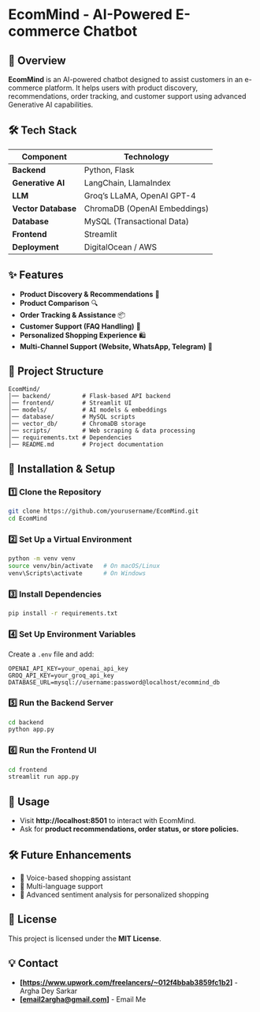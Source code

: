 # **EcomMind - AI-Powered E-commerce Chatbot**

## 🚀 Overview
**EcomMind** is an AI-powered chatbot designed to assist customers in an e-commerce platform. It helps users with product discovery, recommendations, order tracking, and customer support using advanced Generative AI capabilities.

## 🛠️ Tech Stack
| Component            | Technology |
|----------------------|------------|
| **Backend**         | Python, Flask |
| **Generative AI**   | LangChain, LlamaIndex |
| **LLM**             | Groq’s LLaMA, OpenAI GPT-4 |
| **Vector Database** | ChromaDB (OpenAI Embeddings) |
| **Database**        | MySQL (Transactional Data) |
| **Frontend**        | Streamlit |
| **Deployment**      | DigitalOcean / AWS |

## ✨ Features
- **Product Discovery & Recommendations** 📌
- **Product Comparison** 🔍
- **Order Tracking & Assistance** 📦
- **Customer Support (FAQ Handling)** 💬
- **Personalized Shopping Experience** 🛍️
- **Multi-Channel Support (Website, WhatsApp, Telegram)** 📲

## 📂 Project Structure
```
EcomMind/
│── backend/         # Flask-based API backend
│── frontend/        # Streamlit UI
│── models/          # AI models & embeddings
│── database/        # MySQL scripts
│── vector_db/       # ChromaDB storage
│── scripts/         # Web scraping & data processing
│── requirements.txt # Dependencies
│── README.md        # Project documentation
```

## 🚀 Installation & Setup
### 1️⃣ Clone the Repository
```bash
git clone https://github.com/yourusername/EcomMind.git
cd EcomMind
```

### 2️⃣ Set Up a Virtual Environment
```bash
python -m venv venv
source venv/bin/activate   # On macOS/Linux
venv\Scripts\activate      # On Windows
```

### 3️⃣ Install Dependencies
```bash
pip install -r requirements.txt
```

### 4️⃣ Set Up Environment Variables
Create a `.env` file and add:
```
OPENAI_API_KEY=your_openai_api_key
GROQ_API_KEY=your_groq_api_key
DATABASE_URL=mysql://username:password@localhost/ecommind_db
```

### 5️⃣ Run the Backend Server
```bash
cd backend
python app.py
```

### 6️⃣ Run the Frontend UI
```bash
cd frontend
streamlit run app.py
```

## 📖 Usage
- Visit **http://localhost:8501** to interact with EcomMind.
- Ask for **product recommendations, order status, or store policies.**

## 🛠️ Future Enhancements
- 🔹 Voice-based shopping assistant
- 🔹 Multi-language support
- 🔹 Advanced sentiment analysis for personalized shopping

## 📜 License
This project is licensed under the **MIT License**.

## 💡 Contact
- **[https://www.upwork.com/freelancers/~012f4bbab3859fc1b2]** - Argha Dey Sarkar
- **[email2argha@gmail.com]** - Email Me
